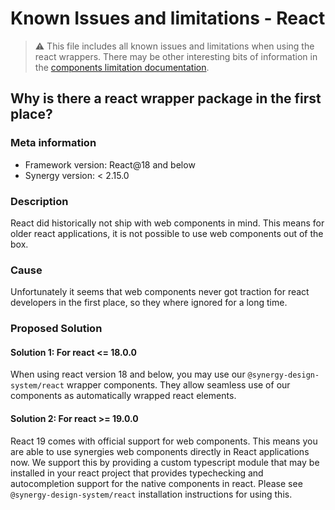# Known Issues and limitations - React

> ⚠️ This file includes all known issues and limitations when using the react wrappers.
> There may be other interesting bits of information in the [components limitation documentation](https://synergy-design-system.github.io/?path=/docs/limitations-components--docs).

## Why is there a react wrapper package in the first place?

### Meta information

- Framework version: React@18 and below
- Synergy version: < 2.15.0

### Description

React did historically not ship with web components in mind. This means for older react applications, it is not possible to use web components out of the box.

### Cause

Unfortunately it seems that web components never got traction for react developers in the first place, so they where ignored for a long time.

### Proposed Solution

#### Solution 1: For react <= 18.0.0

When using react version 18 and below, you may use our `@synergy-design-system/react` wrapper components.
They allow seamless use of our components as automatically wrapped react elements.

#### Solution 2: For react >= 19.0.0

React 19 comes with official support for web components. This means you are able to use synergies web components directly in React applications now.
We support this by providing a custom typescript module that may be installed in your react project that provides typechecking and autocompletion support for the native components in react. Please see `@synergy-design-system/react` installation instructions for using this.
